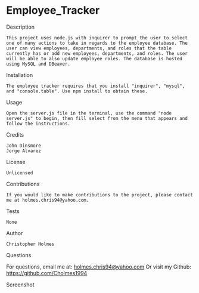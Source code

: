 # Employee_Tracker

Description
    
    This project uses node.js with inquirer to prompt the user to select one of many actions to take in regards to the employee database. The user can view employees, departments, and roles that the table currently has or add new employees, departments, and roles. The user will be able to also update employee roles. The database is hosted using MySQL and DBeaver.

Installation

    The employee tracker requires that you install "inquirer", "mysql", and "console.table". Use npm install to obtain these.

Usage
    
    Open the server.js file in the terminal, use the command "node server.js" to begin, then fill select from the menu that appears and follow the instructions.

Credits

    John Dinsmore
    Jorge Alvarez

License

    Unlicensed

Contributions
    
    If you would like to make contributions to the project, please contact me at holmes.chris94@yahoo.com.

Tests

    None

Author

    Christopher Holmes

Questions

For questions, email me at: holmes.chris94@yahoo.com 
Or visit my Github: https://github.com/Cholmes1994

Screenshot

